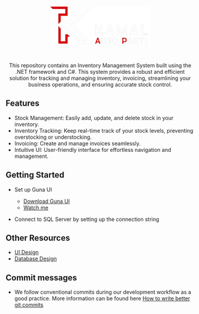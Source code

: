<p align="center">
  <img src="https://github.com/MAGHPMallawaarachchi/inventory-management-system-kap/blob/bbe879e0f21079aaecb91b8c1422d454b4dd1d1d/assets/images/logo-horizontal.png" height="100"/>
</p>

<p align="center">
  <a aria-label="License" href="https://github.com/sliit-foss/bashaway-backend/blob/main/LICENSE">
    <img alt="" src="https://img.shields.io/badge/License-MIT-yellow.svg">
  </a>
</p>

<p align="center">This repository contains an Inventory Management System built using the .NET framework and C#. This system provides a robust and efficient solution for tracking and managing inventory, invoicing, streamlining your business operations, and ensuring accurate stock control.</p>

## Features

- Stock Management: Easily add, update, and delete stock in your inventory.
- Inventory Tracking: Keep real-time track of your stock levels, preventing overstocking or understocking.
- Invoicing: Create and manage invoices seamlessly.
- Intuitive UI: User-friendly interface for effortless navigation and management.

## Getting Started
- Set up Guna UI
  - [Download Guna UI](https://drive.google.com/file/d/1lcWOpMqsX01QQJhS61OPAc331NHS08If/view?usp=sharing)
  - [Watch me](https://www.youtube.com/watch?v=jRxSL8d58Cc)
    
- Connect to SQL Server by setting up the connection string

## Other Resources
- [UI Design](https://www.figma.com/file/CMFhhcSh5INqrDdQhP73eE/Inventory-Management-System-(Copy)?type=design&node-id=0%3A1&mode=design&t=4uGnvlHP1tkAf5YG-1)
- [Database Design](https://drive.google.com/file/d/106xcOXQBxRzY1_2y-k6aKBhBFpU0MO_o/view?usp=sharing)

## Commit messages

- We follow conventional commits during our development workflow as a good practice. More information can be found here [How to write better git commits](https://www.freecodecamp.org/news/how-to-write-better-git-commit-messages/)


